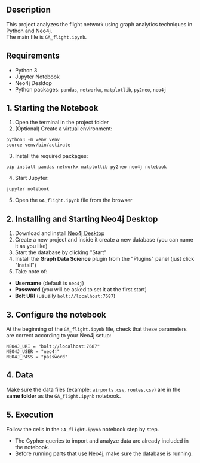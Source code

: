 
## Description

This project analyzes the flight network using graph analytics techniques in Python and Neo4j.  
The main file is `GA_flight.ipynb`.


## Requirements

- Python 3
- Jupyter Notebook
- Neo4j Desktop
- Python packages: `pandas`, `networkx`, `matplotlib`, `py2neo`, `neo4j`


## 1. Starting the Notebook

1. Open the terminal in the project folder
2. (Optional) Create a virtual environment:

```
python3 -m venv venv
source venv/bin/activate
```

3. Install the required packages:
```
pip install pandas networkx matplotlib py2neo neo4j notebook
```

4. Start Jupyter:
```
jupyter notebook
```
5. Open the `GA_flight.ipynb` file from the browser


## 2. Installing and Starting Neo4j Desktop

1. Download and install [Neo4j Desktop](https://neo4j.com/download/)
2. Create a new project and inside it create a new database (you can name it as you like)
3. Start the database by clicking "Start"
4. Install the **Graph Data Science** plugin from the "Plugins" panel (just click "Install")
5. Take note of:

* **Username** (default is `neo4j`)
* **Password** (you will be asked to set it at the first start)
* **Bolt URI** (usually `bolt://localhost:7687`)


## 3. Configure the notebook

At the beginning of the `GA_flight.ipynb` file, check that these parameters are correct according to your Neo4j setup:
```
NEO4J_URI = "bolt://localhost:7687"
NEO4J_USER = "neo4j"
NEO4J_PASS = "password"
```

## 4. Data

Make sure the data files (example: `airports.csv`, `routes.csv`) are in the **same folder** as the `GA_flight.ipynb` notebook.


## 5. Execution

Follow the cells in the `GA_flight.ipynb` notebook step by step.

* The Cypher queries to import and analyze data are already included in the notebook.
* Before running parts that use Neo4j, make sure the database is running.
